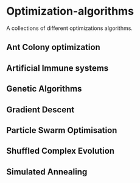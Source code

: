 # Optimization-algorithms
A collections of different optimizations algorithms.

## Ant Colony optimization
## Artificial Immune systems
## Genetic Algorithms
## Gradient Descent
## Particle Swarm Optimisation
## Shuffled Complex Evolution
## Simulated Annealing
